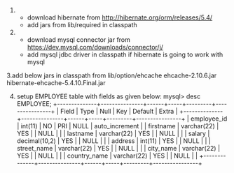 1. * download hibernate from http://hibernate.org/orm/releases/5.4/
   * add jars from lib/required in classpath
2. * download mysql connector jar from https://dev.mysql.com/downloads/connector/j/
   * add mysql jdbc driver in classpath if hibernate is going to work with mysql

3.add below jars in classpath from lib/option/ehcache
    ehcache-2.10.6.jar
    hibernate-ehcache-5.4.10.Final.jar
    
4.   setup EMPLOYEE table with fields as given below:
mysql> desc EMPLOYEE;
+--------------+---------------+------+-----+---------+----------------+
| Field        | Type          | Null | Key | Default | Extra          |
+--------------+---------------+------+-----+---------+----------------+
| employee_id  | int(11)       | NO   | PRI | NULL    | auto_increment |
| firstname    | varchar(22)   | YES  |     | NULL    |                |
| lastname     | varchar(22)   | YES  |     | NULL    |                |
| salary       | decimal(10,2) | YES  |     | NULL    |                |
| address      | int(11)       | YES  |     | NULL    |                |
| street_name  | varchar(22)   | YES  |     | NULL    |                |
| city_name    | varchar(22)   | YES  |     | NULL    |                |
| country_name | varchar(22)   | YES  |     | NULL    |                |
+--------------+---------------+------+-----+---------+----------------+







